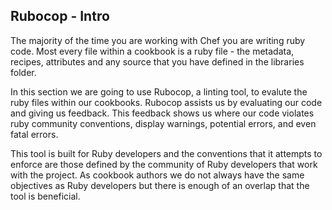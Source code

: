 ## Rubocop - Intro

The majority of the time you are working with Chef you are writing ruby code. Most every file within a cookbook is a ruby file - the metadata, recipes, attributes and any source that you have defined in the libraries folder.

In this section we are going to use Rubocop, a linting tool, to evalute the ruby files within our cookbooks. Rubocop assists us by evaluating our code and giving us feedback. This feedback shows us where our code violates ruby community conventions, display warnings, potential errors, and even fatal errors.

This tool is built for Ruby developers and the conventions that it attempts to enforce are those defined by the community of Ruby developers that work with the project. As cookbook authors we do not always have the same objectives as Ruby developers but there is enough of an overlap that the tool is beneficial.